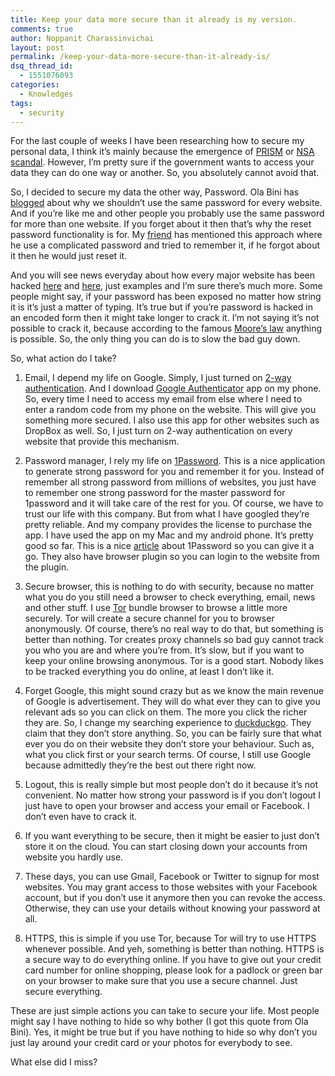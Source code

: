 ```yaml
---
title: Keep your data more secure than it already is my version.
comments: true
author: Noppanit Charassinvichai
layout: post
permalink: /keep-your-data-more-secure-than-it-already-is/
dsq_thread_id:
  - 1551076093
categories:
  - Knowledges
tags:
  - security
---
```

For the last couple of weeks I have been researching how to secure my personal data, I think it&#8217;s mainly because the emergence of [PRISM][1] or [NSA scandal][2]. However, I&#8217;m pretty sure if the government wants to access your data they can do one way or another. So, you absolutely cannot avoid that. 

So, I decided to secure my data the other way, Password. Ola Bini has [blogged][3] about why we shouldn&#8217;t use the same password for every website. And if you&#8217;re like me and other people you probably use the same password for more than one website. If you forget about it then that&#8217;s why the reset password functionality is for. My [friend][4] has mentioned this approach where he use a complicated password and tried to remember it, if he forgot about it then he would just reset it. 

And you will see news everyday about how every major website has been hacked [here][5] and [here][6], just examples and I&#8217;m sure there&#8217;s much more. Some people might say, if your password has been exposed no matter how string it is it&#8217;s just a matter of typing. It&#8217;s true but if you&#8217;re password is hacked in an encoded form then it might take longer to crack it. I&#8217;m not saying it&#8217;s not possible to crack it, because according to the famous [Moore&#8217;s law][7] anything is possible. So, the only thing you can do is to slow the bad guy down. 

So, what action do I take?

1. Email, I depend my life on Google. Simply, I just turned on [2-way authentication][8]. And I download [Google Authenticator][9] app on my phone. So, every time I need to access my email from else where I need to enter a random code from my phone on the website. This will give you something more secured. I also use this app for other websites such as DropBox as well. So, I just turn on 2-way authentication on every website that provide this mechanism. 

2. Password manager, I rely my life on [1Password][10]. This is a nice application to generate strong password for you and remember it for you. Instead of remember all strong password from millions of websites, you just have to remember one strong password for the master password for 1password and it will take care of the rest for you. Of course, we have to trust our life with this company. But from what I have googled they&#8217;re pretty reliable. And my company provides the license to purchase the app. I have used the app on my Mac and my android phone. It&#8217;s pretty good so far. This is a nice [article][11] about 1Password so you can give it a go. They also have browser plugin so you can login to the website from the plugin.

3. Secure browser, this is nothing to do with security, because no matter what you do you still need a browser to check everything, email, news and other stuff. I use [Tor][12] bundle browser to browse a little more securely. Tor will create a secure channel for you to browser anonymously. Of course, there&#8217;s no real way to do that, but something is better than nothing. Tor creates proxy channels so bad guy cannot track you who you are and where you&#8217;re from. It&#8217;s slow, but if you want to keep your online browsing anonymous. Tor is a good start. Nobody likes to be tracked everything you do online, at least I don&#8217;t like it. 

4. Forget Google, this might sound crazy but as we know the main revenue of Google is advertisement. They will do what ever they can to give you relevant ads so you can click on them. The more you click the richer they are. So, I change my searching experience to [duckduckgo][13]. They claim that they don&#8217;t store anything. So, you can be fairly sure that what ever you do on their website they don&#8217;t store your behaviour. Such as, what you click first or your search terms. Of course, I still use Google because admittedly they&#8217;re the best out there right now. 

5. Logout, this is really simple but most people don&#8217;t do it because it&#8217;s not convenient. No matter how strong your password is if you don&#8217;t logout I just have to open your browser and access your email or Facebook. I don&#8217;t even have to crack it. 

6. If you want everything to be secure, then it might be easier to just don&#8217;t store it on the cloud. You can start closing down your accounts from website you hardly use. 

7. These days, you can use Gmail, Facebook or Twitter to signup for most websites. You may grant access to those websites with your Facebook account, but if you don&#8217;t use it anymore then you can revoke the access. Otherwise, they can use your details without knowing your password at all. 

8. HTTPS, this is simple if you use Tor, because Tor will try to use HTTPS whenever possible. And yeh, something is better than nothing. HTTPS is a secure way to do everything online. If you have to give out your credit card number for online shopping, please look for a padlock or green bar on your browser to make sure that you use a secure channel. Just secure everything. 

These are just simple actions you can take to secure your life. Most people might say I have nothing to hide so why bother (I got this quote from Ola Bini). Yes, it might be true but if you have nothing to hide so why don&#8217;t you just lay around your credit card or your photos for everybody to see. 

What else did I miss?

 [1]: https://en.wikipedia.org/wiki/PRISM_(surveillance_program) "PRISM"
 [2]: http://www.washingtonpost.com/wp-srv/special/politics/prism-collection-documents/ "PRISM slides"
 [3]: https://olabini.com/blog/2012/08/passwords-are-terrible/ "Why password are terrible"
 [4]: http://suksant.com/ "Suksant"
 [5]: http://www.huffingtonpost.com/2012/11/08/twitter-hacked-password-reset-request-_n_2093596.html "Twitter password hacked"
 [6]: http://edition.cnn.com/2012/07/12/tech/web/yahoo-users-hacked/ "yahoo password hacked"
 [7]: https://en.wikipedia.org/wiki/Moore's_law "Moore's law"
 [8]: https://support.google.com/accounts/answer/180744?hl=en "2-way authentication"
 [9]: https://play.google.com/store/apps/details?id=com.google.android.apps.authenticator2 "Google Authenticator"
 [10]: https://agilebits.com/ "1password"
 [11]: http://arstechnica.com/information-technology/2013/06/the-secret-to-online-safety-lies-random-characters-and-a-password-manager/
 [12]: http://www.torproject.us/projects/torbrowser.html.en "Tor"
 [13]: https://duckduckgo.com "DuckDuckGo"